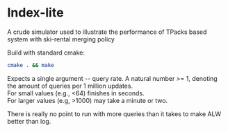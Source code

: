 # Index-lite
A crude simulator used to illustrate the performance of TPacks based system with ski-rental merging policy  

Build with standard cmake:
```bash
cmake . && make
```

Expects a single argument -- query rate. A natural number >= 1, denoting the amount of queries per 1 million updates.  
For small values (e.g., <64) finishes in seconds.    
For larger values (e.g, >1000) may take a minute or two.  

There is really no point to run with more queries than it takes to make ALW better than log. 
